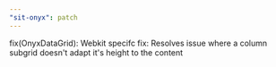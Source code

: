 ```yaml
---
"sit-onyx": patch
---
```


fix(OnyxDataGrid): Webkit specifc fix: Resolves issue where a column subgrid doesn't adapt it's height to the content
